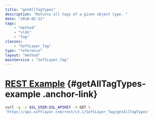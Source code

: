 ```yaml
---
title: "getAllTagTypes"
description: "Returns all tags of a given object type. "
date: "2018-02-12"
tags:
    - "method"
    - "sldn"
    - "Tag"
classes:
    - "SoftLayer_Tag"
type: "reference"
layout: "method"
mainService : "SoftLayer_Tag"
---
```


# [REST Example](#getAllTagTypes-example) <a href="/article/rest/"><i class="fas fa-question"></i></a> {#getAllTagTypes-example .anchor-link} 
```bash
curl -g -u $SL_USER:$SL_APIKEY -X GET \
'https://api.softlayer.com/rest/v3.1/SoftLayer_Tag/getAllTagTypes'
```
